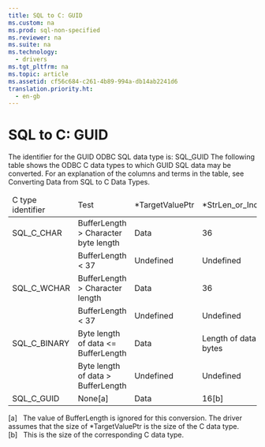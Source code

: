 ```yaml
---
title: SQL to C: GUID
ms.custom: na
ms.prod: sql-non-specified
ms.reviewer: na
ms.suite: na
ms.technology: 
  - drivers
ms.tgt_pltfrm: na
ms.topic: article
ms.assetid: cf56c684-c261-4b89-994a-db14ab2241d6
translation.priority.ht: 
  - en-gb
---
```

# SQL to C: GUID
<?xml version="1.0" encoding="utf-8"?>
<developerReferenceWithoutSyntaxDocument xmlns="http://ddue.schemas.microsoft.com/authoring/2003/5" xmlns:xlink="http://www.w3.org/1999/xlink" xmlns:xsi="http://www.w3.org/2001/XMLSchema-instance" xsi:schemaLocation="http://ddue.schemas.microsoft.com/authoring/2003/5 http://dduestorage.blob.core.windows.net/ddueschema/developer.xsd">
  <introduction>
    <para>The identifier for the GUID ODBC SQL data type is:</para>
    <para>SQL_GUID</para>
    <para>The following table shows the ODBC C data types to which GUID SQL data may be converted. For an explanation of the columns and terms in the table, see <legacyLink xlink:href="029727f6-d3f0-499a-911c-bcaf9714e43b">Converting Data from SQL to C Data Types</legacyLink>.</para>
    <table xmlns:caps="http://schemas.microsoft.com/build/caps/2013/11">
      <thead>
        <tr>
          <TD>
            <para>C type identifier</para>
          </TD>
          <TD>
            <para>Test</para>
          </TD>
          <TD>
            <para>*<legacyItalic>TargetValuePtr</legacyItalic></para>
          </TD>
          <TD>
            <para>*<legacyItalic>StrLen_or_IndPtr</legacyItalic> </para>
          </TD>
          <TD>
            <para>SQLSTATE</para>
          </TD>
        </tr>
      </thead>
      <tbody>
        <tr>
          <TD>
            <para>SQL_C_CHAR</para>
          </TD>
          <TD>
            <para>
              <legacyItalic>BufferLength</legacyItalic> &gt; Character byte length</para>
          </TD>
          <TD>
            <para>Data</para>
          </TD>
          <TD>
            <para>36</para>
          </TD>
          <TD>
            <para>n/a</para>
          </TD>
        </tr>
        <tr>
          <TD>
            <para> </para>
          </TD>
          <TD>
            <para>
              <legacyItalic>BufferLength</legacyItalic> &lt; 37</para>
          </TD>
          <TD>
            <para>Undefined</para>
          </TD>
          <TD>
            <para>Undefined</para>
          </TD>
          <TD>
            <para>22003</para>
          </TD>
        </tr>
        <tr>
          <TD>
            <para>SQL_C_WCHAR</para>
          </TD>
          <TD>
            <para>
              <legacyItalic>BufferLength</legacyItalic> &gt; Character length</para>
          </TD>
          <TD>
            <para>Data</para>
          </TD>
          <TD>
            <para>36</para>
          </TD>
          <TD>
            <para>n/a</para>
          </TD>
        </tr>
        <tr>
          <TD>
            <para> </para>
          </TD>
          <TD>
            <para>
              <legacyItalic>BufferLength</legacyItalic> &lt; 37</para>
          </TD>
          <TD>
            <para>Undefined</para>
          </TD>
          <TD>
            <para>Undefined</para>
          </TD>
          <TD>
            <para>22003</para>
          </TD>
        </tr>
        <tr>
          <TD>
            <para>SQL_C_BINARY</para>
          </TD>
          <TD>
            <para>Byte length of data &lt;= <legacyItalic>BufferLength</legacyItalic></para>
          </TD>
          <TD>
            <para>Data</para>
          </TD>
          <TD>
            <para>Length of data in bytes</para>
          </TD>
          <TD>
            <para>n/a</para>
          </TD>
        </tr>
        <tr>
          <TD>
            <para> </para>
          </TD>
          <TD>
            <para>Byte length of data &gt; <legacyItalic>BufferLength</legacyItalic></para>
          </TD>
          <TD>
            <para>Undefined</para>
          </TD>
          <TD>
            <para>Undefined</para>
          </TD>
          <TD>
            <para>22003</para>
          </TD>
        </tr>
        <tr>
          <TD>
            <para>SQL_C_GUID</para>
          </TD>
          <TD>
            <para>None[a]</para>
          </TD>
          <TD>
            <para>Data</para>
          </TD>
          <TD>
            <para>16[b]</para>
          </TD>
          <TD>
            <para>n/a</para>
          </TD>
        </tr>
      </tbody>
    </table>
    <para>[a]   The value of <legacyItalic>BufferLength</legacyItalic> is ignored for this conversion. The driver assumes that the size of *<legacyItalic>TargetValuePtr</legacyItalic> is the size of the C data type.</para>
    <para>[b]   This is the size of the corresponding C data type.</para>
  </introduction>
  <relatedTopics />
</developerReferenceWithoutSyntaxDocument>